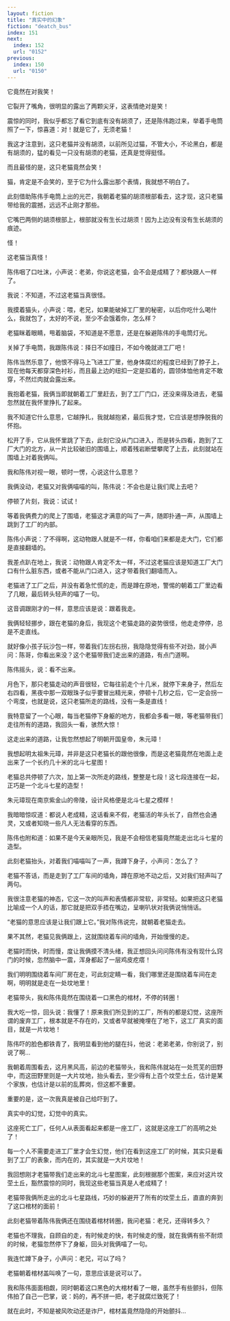 ```yaml
---
layout: fiction
title: "真实中的幻象"
fiction: "deatch_bus"
index: 151
next:
  index: 152
  url: "0152"
previous:
  index: 150
  url: "0150"
---
```

它竟然在对我笑！

它裂开了嘴角，很明显的露出了两颗尖牙，这表情绝对是笑！

震惊的同时，我似乎都忘了看它到底有没有胡须了，还是陈伟跑过来，举着手电筒照了一下，惊喜道：对！就是它了，无须老猫！

我这才注意到，这只老猫并没有胡须，以前所见过猫，不管大小，不论黑白，都是有胡须的，猛的看见一只没有胡须的老猫，还真是觉得挺怪。

而且最怪的是，这只老猫竟然会笑！

猫，肯定是不会笑的，至于它为什么露出那个表情，我就想不明白了。

此刻借助陈伟手电筒上出的光芒，我朝着老猫的胡须根部看去，这才现，这只老猫带给我的震撼，远远不止刚才那些。

它嘴巴两侧的胡须根部上，根部就没有生长过胡须！因为上边没有没有生长胡须的痕迹。

怪！

这老猫当真怪！

陈伟咽了口吐沫，小声说：老弟，你说这老猫，会不会是成精了？都快跟人一样了。

我说：不知道，不过这老猫当真很怪。

我摸着猫头，小声说：喂，老兄，如果能破掉工厂里的秘密，以后你吃什么喝什么，我就包了，太好的不说，至少不会饿着你，怎么样？

老猫眯着眼睛，甩着脑袋，不知道是不愿意，还是在躲避陈伟的手电筒灯光。

关掉了手电筒，我跟陈伟说：择日不如撞日，不如今晚就进工厂吧！

陈伟当然乐意了，他恨不得马上飞进工厂里，他身体腐烂的程度已经到了脖子上，现在他每天都穿深色衬衫，而且最上边的纽扣一定是扣着的，圆领体恤他肯定不敢穿，不然烂肉就会露出来。

我抱着老猫，我俩当即就朝着工厂里赶去，到了工厂门口，还没来得及进去，老猫忽然就在我怀里挣扎了起来。

我不知道它什么意思，它越挣扎，我就越抱紧，最后我才觉，它应该是想挣脱我的怀抱。

松开了手，它从我怀里跳了下去，此刻它没从门口进入，而是转头四看，跑到了工厂大门的北方，从一片比较破旧的围墙上，顺着残岩断壁攀爬了上去，此刻就站在围墙上对着我俩叫。

我和陈伟对视一眼，顿时一愣，心说这什么意思？

我俩没动，老猫又对我俩喵喵的叫，陈伟说：不会也是让我们爬上去吧？

停顿了片刻，我说：试试！

等着我俩费力的爬上了围墙，老猫这才满意的叫了一声，随即扑通一声，从围墙上跳到了工厂的内部。

陈伟小声说：了不得啊，这动物跟人就是不一样，你看咱们来都是走大门，它们都是直接翻墙的。

我差点趴在地上，我说：动物跟人肯定不太一样，不过这老猫应该是知道工厂大门口有什么脏东西，或者不能从门口进入，这才带着我们翻墙而入。

老猫进了工厂之后，并没有着急忙慌的走，而是蹲在原地，警惕的朝着工厂里边看了几眼，最后转头轻声的喵了一句。

这音调跟刚才的一样，意思应该是说：跟着我走。

我俩轻轻挪步，跟在老猫的身后，我现这个老猫走路的姿势很怪，他走走停停，总是不走直线。

就好像小孩子玩沙包一样，带着我们左拐右拐，我隐隐觉得有些不对劲，就小声问：陈哥，你看出来没？这个老猫带我们走出来的道路，有点门道啊。

陈伟摇头，说：看不出来。

月色下，那只老猫走动的声音很轻，它每往前走个十几米，就停下来身子，然后左右四看，黑夜中那一双眼珠子似乎要冒出精光来，停顿十几秒之后，它一定会拐一个弯度，也就是说，这只老猫所走的路线，没有一条是直线！

我特意留了一个心眼，每当老猫停下身躯的地方，我都会多看一眼，等老猫带我们走往所有的道路，我回头一看，骇然大惊！

这走出来的道路，让我忽然想起了明朝开国皇帝，朱元璋！

我想起明太祖朱元璋，并非是这只老猫长的跟他很像，而是这老猫竟然在地面上走出来了一个长约几十米的北斗七星图！

老猫总共停顿了六次，加上第一次所走的路线，整整是七段！这七段连接在一起，正巧是一个北斗七星的造型！

朱元璋现在南京紫金山的帝陵，设计风格便是北斗七星之模样！

我暗暗惊叹道：都说人老成精，这话看来不假，老猫活的年头长了，自然也会通灵，又或者知晓一些凡人无法看穿的东西。

陈伟也附和道：如果不是今天亲眼所见，我是不会相信老猫竟然能走出北斗七星的造型。

此刻老猫抬头，对着我们喵喵叫了一声，我蹲下身子，小声问：怎么了？

老猫不答话，而是走到了工厂车间的墙角，蹲在原地不动之后，又对我们轻声叫了两句。

我很注意老猫的神态，它这一次的叫声和表情都非常软，非常轻。如果把这只老猫比喻成一个人的话，那它就是把双手捂在嘴边，呈喇叭状对我俩说悄悄话。

“老猫的意思应该是让我们跟上它。”我对陈伟说完，就朝着老猫走去。

果不其然，老猫见我俩跟上，这就围绕着车间的墙角，开始慢慢的走。

老猫时而快，时而慢，度让我俩摸不清头绪，我正想回头问问陈伟有没有现什么窍门的时候，忽然脑中一震，浑身都起了一层鸡皮疙瘩！

我们明明围绕着车间厂房在走，可此刻定睛一看，我们哪里还是围绕着车间在走啊，明明就是走在一处坟地里！

老猫带头，我和陈伟竟然在围绕着一口黑色的棺材，不停的转圈！

我大吃一惊，回头说：我懂了！原来我们所见到的工厂，所有的都是幻觉，这座所谓的废弃工厂，根本就是不存在的，又或者早就被掩埋在了地下，这工厂真实的面目，就是一片坟地！

陈伟吓的脸色都铁青了，我明显看到他的腿在抖，他说：老弟老弟，你别说了，别说了啊...

我朝着周围看去，这月黑风高，前边的老猫带头，我和陈伟就站在一处荒芜的田野中，而这田野里则是一大片坟地，抬头看去，至少得有上百个坟茔土丘，估计是某个家族，也估计是以前的乱葬岗，但这都不重要。

重要的是，这一次我真是被自己给吓到了。

真实中的幻觉，幻觉中的真实。

这座死亡工厂，任何人从表面看起来都是一座工厂，这就是这座工厂的高明之处了！

每一个人不需要走进工厂里才会生幻觉，他们在看到这座工厂的时候，其实只是看到了工厂的表象，而内在的，其实就是一大片坟地！

我回想刚才老猫带我们走出来的北斗七星图案，此刻根据那个图案，来应对这片坟茔土丘，豁然震惊的同时，我现这些老猫当真是人老成精了！

老猫带我俩所走出的北斗七星路线，巧妙的躲避开了所有的坟茔土丘，直直的奔到了这口棺材的面前！

此刻老猫带着陈伟我俩还在围绕着棺材转圈，我问老猫：老兄，还得转多久？

老猫也不理我，自顾自的走，有时候走的快，有时候走的慢，就在我俩有些不耐烦的时候，老猫忽然停下了身躯，回头对我俩喵了一句。

我连忙蹲下身子，小声问：老兄，可以了吗？

老猫朝着棺材盖叫唤了一句，意思应该是说可以了。

我和陈伟面面相觑，同时朝着这口黑色的大棺材看了一眼，虽然手有些颤抖，但陈伟拍了自己一巴掌，说：妈的，再不拼一把，老子就腐烂致死了！

就在此时，不知是被风吹动还是诈尸，棺材盖竟然隐隐的开始颤抖...